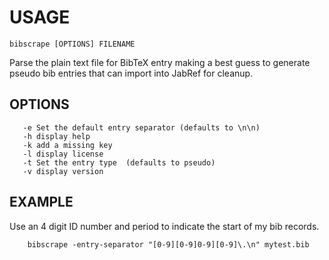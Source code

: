 
# USAGE 

    bibscrape [OPTIONS] FILENAME

Parse the plain text file for BibTeX entry making a best guess
to generate pseudo bib entries that can import into JabRef for
cleanup.

## OPTIONS

```
   -e Set the default entry separator (defaults to \n\n)
   -h display help
   -k add a missing key
   -l display license
   -t Set the entry type  (defaults to pseudo)
   -v display version
```
 
## EXAMPLE
 	
Use an 4 digit ID number and period to indicate the start of my bib
records.

```
    bibscrape -entry-separator "[0-9][0-9]0-9][0-9]\.\n" mytest.bib
```

